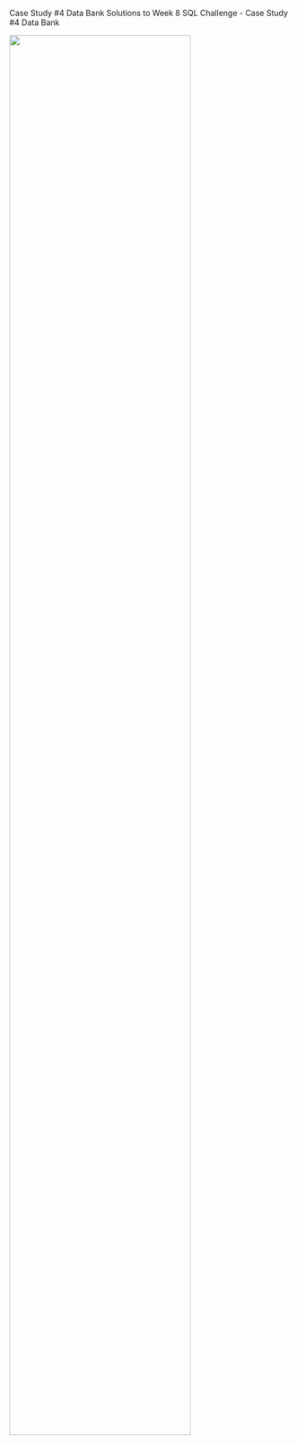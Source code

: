 Case Study #4 Data Bank
Solutions to Week 8 SQL Challenge - Case Study #4 Data Bank

<a href="https://8weeksqlchallenge.com/case-study-4/">
<img src="https://8weeksqlchallenge.com/images/case-study-designs/4.png" width="80%">
</a>